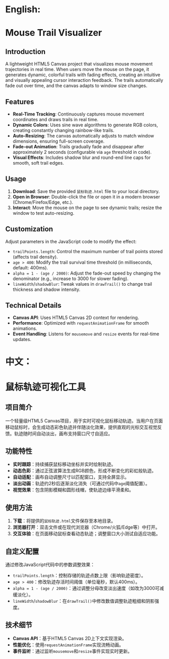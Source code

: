 # English:
# Mouse Trail Visualizer  

## Introduction  
A lightweight HTML5 Canvas project that visualizes mouse movement trajectories in real time. When users move the mouse on the page, it generates dynamic, colorful trails with fading effects, creating an intuitive and visually appealing cursor interaction feedback. The trails automatically fade out over time, and the canvas adapts to window size changes.  

## Features  
- **Real-Time Tracking**: Continuously captures mouse movement coordinates and draws trails in real time.  
- **Dynamic Colors**: Uses sine wave algorithms to generate RGB colors, creating constantly changing rainbow-like trails.  
- **Auto-Resizing**: The canvas automatically adjusts to match window dimensions, ensuring full-screen coverage.  
- **Fade-out Animation**: Trails gradually fade and disappear after approximately 2 seconds (configurable via `age` threshold in code).  
- **Visual Effects**: Includes shadow blur and round-end line caps for smooth, soft trail edges.  

## Usage  
1. **Download**: Save the provided `鼠标轨迹.html` file to your local directory.  
2. **Open in Browser**: Double-click the file or open it in a modern browser (Chrome/Firefox/Edge, etc.).  
3. **Interact**: Move the mouse on the page to see dynamic trails; resize the window to test auto-resizing.  

## Customization  
Adjust parameters in the JavaScript code to modify the effect:  
- `trailPoints.length`: Control the maximum number of trail points stored (affects trail density).  
- `age > 400`: Modify the trail survival time threshold (in milliseconds, default: 400ms).  
- `alpha = 1 - (age / 2000)`: Adjust the fade-out speed by changing the denominator (e.g., increase to 3000 for slower fading).  
- `lineWidth`/`shadowBlur`: Tweak values in `drawTrail()` to change trail thickness and shadow intensity.  

## Technical Details  
- **Canvas API**: Uses HTML5 Canvas 2D context for rendering.  
- **Performance**: Optimized with `requestAnimationFrame` for smooth animations.  
- **Event Handling**: Listens for `mousemove` and `resize` events for real-time updates.  

# 中文：
# 鼠标轨迹可视化工具  

## 项目简介  
一个轻量级HTML5 Canvas项目，用于实时可视化鼠标移动轨迹。当用户在页面移动鼠标时，会生成动态彩色轨迹并伴随淡化效果，提供直观的光标交互视觉反馈。轨迹随时间自动淡出，画布支持窗口尺寸自适应。  

## 功能特性  
- **实时跟踪**：持续捕获鼠标移动坐标并实时绘制轨迹。  
- **动态色彩**：通过正弦波算法生成RGB颜色，形成不断变化的彩虹般轨迹。  
- **自动适配**：画布自动调整尺寸以匹配窗口，支持全屏显示。  
- **淡出动画**：轨迹约2秒后逐渐淡化消失（可通过代码中`age`阈值配置）。  
- **视觉效果**：包含阴影模糊和圆形线帽，使轨迹边缘平滑柔和。  

## 使用方法  
1. **下载**：将提供的`鼠标轨迹.html`文件保存至本地目录。  
2. **浏览器打开**：双击文件或在现代浏览器（Chrome/火狐/Edge等）中打开。  
3. **交互体验**：在页面移动鼠标查看动态轨迹；调整窗口大小测试自适应功能。  

## 自定义配置  
通过修改JavaScript代码中的参数调整效果：  
- `trailPoints.length`：控制存储的轨迹点数上限（影响轨迹密度）。  
- `age > 400`：修改轨迹存活时间阈值（单位毫秒，默认400ms）。  
- `alpha = 1 - (age / 2000)`：通过调整分母改变淡出速度（如改为3000可减缓淡化）。  
- `lineWidth`/`shadowBlur`：在`drawTrail()`中修改数值调整轨迹粗细和阴影强度。  

## 技术细节  
- **Canvas API**：基于HTML5 Canvas 2D上下文实现渲染。  
- **性能优化**：使用`requestAnimationFrame`实现流畅动画。  
- **事件监听**：通过监听`mousemove`和`resize`事件实现实时更新。  
